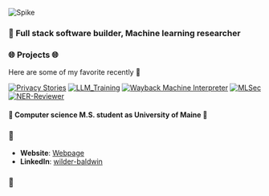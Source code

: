 ![Spike](https://media0.giphy.com/media/v1.Y2lkPTc5MGI3NjExMGgwb2dlNWo2aHU1enFwenRib3JxajFnbWg3M2hocDZyY2RuaGw0YSZlcD12MV9pbnRlcm5hbF9naWZfYnlfaWQmY3Q9Zw/xUPGcEliCc7bETyfO8/giphy.webp)

### 🔮 Full stack software builder, Machine learning researcher


### 🌐 Projects 🌐

 
Here are some of my favorite recently 
 🔭
 
[![Privacy Stories](https://img.shields.io/badge/Privacy%20Stories-View%20Project-blue)](https://github.com/wildercb/privacy_stories)
[![LLM_Training](https://img.shields.io/badge/LLM%20Training-View%20Projects-green)](https://github.com/wildercb/llm_training)
[![Wayback Machine Interpreter](https://img.shields.io/badge/WaybackMachine%20Interpreter-View%20Projects-yellow)](https://github.com/wildercb/wayback-interpreter)
[![MLSec](https://img.shields.io/badge/MLSec%20-View%20Projects-orange)](https://github.com/theodore-brucker/mlsec)
[![NER-Reviewer](https://img.shields.io/badge/NER%20Reviewer-View%20Projects-red)](https://github.com/wildercb/ner-reviewer)

#### 🚀 Computer science M.S. student as University of Maine 🚀


### 🔗
- **Website**: [Webpage](https://wildercb.github.io)
- **LinkedIn**: [wilder-baldwin](https://www.linkedin.com/in/wilder-baldwin-1b1017193/)
### 🔗
<!--
- **Website**: [Webpage](https://wildercb.github.io)
- **LinkedIn**: [wilder-baldwin](https://www.linkedin.com/in/wilder-baldwin-1b1017193/)

🚀

<!--

### 🤖  🤖


**wildercb/wildercb** is a ✨ _special_ ✨ repository because its `README.md` (this file) appears on your GitHub profile.

Here are some ideas to get you started:

- 🔭 I’m currently working on ...
- 🌱 I’m currently learning ...
- 👯 I’m looking to collaborate on ...
- 🤔 I’m looking for help with ...
- 💬 Ask me about ...
- 📫 How to reach me: ...
- 😄 Pronouns: ...
- ⚡ Fun fact: ...
-->
